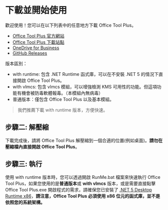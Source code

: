 # 下載並開始使用

歡迎使用！您可以在以下列表中的任意地方下載 Office Tool Plus。

- [Office Tool Plus 官方網站](http://otp.landian.vip/)
- [Office Tool Plus 下載站點](https://otp.landian.vip/redirect/download.html)
- [OneDrive for Business](https://coolhub-my.sharepoint.com/:f:/g/personal/yerong_coolhub_onmicrosoft_com/Ev9IUbXAw01JgwrAgsIFB8YBzJebdZZpmsR9hZFAZZVDgg?e=AkSdZU)
- [GitHub Releases](https://github.com/YerongAI/Office-Tool/releases)

版本區別：

- with runtime: 包含 .NET Runtime 函式庫，可以在不安裝 .NET 5 的情況下直接開啟 Office Tool Plus。
- with vlmcs: 包含 vlmcs 模組，可以增強檢測 KMS 可用性的功能。但這項功能有機會被防毒軟體報毒。（本模組內無病毒）
- 普通版本：僅包含 Office Tool Plus 以及基本模組。

> 我們推薦下載 with runtime 版本，方便快速。

## 步驟二: 解壓縮

下載完成後，請將 Office Tool Plus 解壓縮到一個合適的位置(例如桌面)。**請勿在壓縮檔內直接開啟 Office Tool Plus**。

## 步驟三: 執行

使用 with runtime 版本時，您可以透過開啟 RunMe.bat 檔案來快速執行 Office Tool Plus，如果您使用的是**普通版本**或 **with vlmcs** 版本，或是需要直接點擊 Office Tool Plus.exe 開啟程式的需求，請確保您已安裝了 [.NET 5 Desktop Runtime x86](https://dotnet.microsoft.com/download/dotnet/current/runtime)，**請注意，Office Tool Plus 必須使用 x86 位元的函式庫，並不是依照您的系統架構。**
